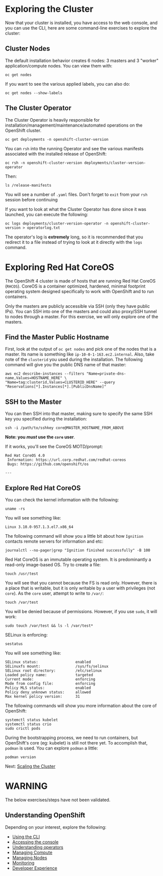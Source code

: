 # Exploring the Cluster

Now that your cluster is installed, you have access to the web console, and you can use the CLI, here are some command-line exercises to explore the cluster:

## Cluster Nodes

The default installation behavior creates 6 nodes: 3 masters and 3 "worker"
application/compute nodes. You can view them with:

    oc get nodes

If you want to see the various applied labels, you can also do:

    oc get nodes --show-labels

## The Cluster Operator
The Cluster Operator is heavily responsible for
installation/management/maintenance/automated operations on the OpenShift
cluster. 

    oc get deployments -n openshift-cluster-version 

You can `rsh` into the running Operator and see the various manifests
associated with the installed release of OpenShift:

    oc rsh -n openshift-cluster-version deployments/cluster-version-operator 

Then:

    ls /release-manifests

You will see a number of `.yaml` files. Don't forget to `exit` from your
`rsh` session before continuing

If you want to look at what the Cluster Operator has done since it was
launched, you can execute the following:

    oc logs deployments/cluster-version-operator -n openshift-cluster-version > operatorlog.txt

The operator's log is **extremely** long, so it is recommended that you redirect it to a file instead of trying to look at it directly with the `logs` command.

# Exploring Red Hat CoreOS
The OpenShift 4 cluster is made of hosts that are running Red Hat CoreOS
(`RHCOS`). CoreOS is a container optimized, hardened, minimal footprint
operating system designed specifically to work with OpenShift and to run
containers.

Only the masters are publicly accessible via SSH (only they have public IPs).
You can SSH into one of the masters and could also proxy/SSH tunnel to nodes
through a master. For this exercise, we will only explore one of the masters.

## Find the Master Public Hostname
First, look at the output of `oc get nodes` and pick one of the nodes that is
a master. Its name is something like `ip-10-0-1-163.ec2.internal`. Also, take
note of the `clusterid` you used during the installation. The following
command will give you the public DNS name of that master:

    aws ec2 describe-instances --filters "Name=private-dns-name,Values=HOSTNAME_HERE" \
    "Name=tag:clusterid,Values=CLUSTERID_HERE" --query "Reservations[*].Instances[*].[PublicDnsName]"

## SSH to the Master
You can then SSH into that master, making sure to specify the same SSH key you specified during the installation:

    ssh -i /path/to/sshkey core@MASTER_HOSTNAME_FROM_ABOVE

**Note: you *must* use the `core` user**.

If it works, you'll see the CoreOS MOTD/prompt:

    Red Hat CoreOS 4.0
     Information: https://url.corp.redhat.com/redhat-coreos
     Bugs: https://github.com/openshift/os
    
    ---

## Explore Red Hat CoreOS
You can check the kernel information with the following:

    uname -rs

You will see something like:

    Linux 3.10.0-957.1.3.el7.x86_64
    
The following command will show you a little bit about how `Ignition`
contacts remote servers for information and etc:

    journalctl --no-pager|grep "Ignition finished successfully" -B 100

Red Hat CoreOS is an immutable operating system. It is predominantly a
read-only image-based OS. Try to create a file:

    touch /usr/test

You will see that you cannot because the FS is read only. However, there is a
place that is writable, but it is only writable by a user with privileges
(not `core`). As the `core` user, attempt to write to `/var/`:

    touch /var/test

You will be denied because of permissions. However, if you use `sudo`, it
will work:

    sudo touch /var/test && ls -l /var/test*

SELinux is enforcing:

    sestatus

You will see something like:

    SELinux status:                 enabled
    SELinuxfs mount:                /sys/fs/selinux
    SELinux root directory:         /etc/selinux
    Loaded policy name:             targeted
    Current mode:                   enforcing
    Mode from config file:          enforcing
    Policy MLS status:              enabled
    Policy deny_unknown status:     allowed
    Max kernel policy version:      31

The following commands will show you more information about the core of
OpenShift:

    systemctl status kubelet
    systemctl status crio
    sudo crictl pods

During the bootstrapping process, we need to run containers, but OpenShift's
core (eg: kubelet) is still not there yet. To accomplish that, `podman` is
used. You can explore `podman` a little:

    podman version

Next: [Scaling the Cluster](04-scaling-cluster.md)

# WARNING
The below exercises/steps have not been validated.

## Understanding OpenShift

Depending on your interest, explore the following:

- [Using the CLI](cli/01-accessing.md)
- [Accessing the console](console/01-accessing.md)
- [Understanding operators](operators/01-understanding-operators.md)
- [Managing Compute](compute/01-managing-compute.md)
- [Managing Nodes](nodes/01-managing-nodes.md)
- [Monitoring](monitoring/01-understanding-monitoring.md)
- [Developer Experience](developer-experience/01-developer-experience.md)
